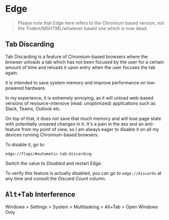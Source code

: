 # Edge

> Please note that Edge here refers to the Chromium based version, not the
Trident/MSHTML/whatever based one which is now dead.

## Tab Discarding

Tab Discarding is a feature of Chromium-based browsers where the browser unloads
a tab which has not been focused by the user for a certain amount of time and reloads
it upon entry when the user focuses the tab again.

It is intended to save system memory and improve performance on low-powered hardware.

In my experience, it is extremely annoying, as it will unload web-based versions of
resource-intensive (read: unoptimized) applications such as Slack, Teams, Outlook etc.

On top of that, it does not save that much memory and will lose page state with potentially
unsaved changes in it. It's a pain in the ass and an anti-feature from my point of view,
so I am always eager to disable it on all my devices running Chromium-based browsers.

To disable it, go to:

`edge://flags/#automatic-tab-discarding`

Switch the value to *Disabled* and restart Edge.

To verify this feature is actually disabled, you can go to `edge://discards` at any time
and consult the *Discard Count* column.

## <kbd>Alt+Tab</kbd> Interference

Windows > Settings > System > Multitasking > Alt+Tab > Open Windows Only
